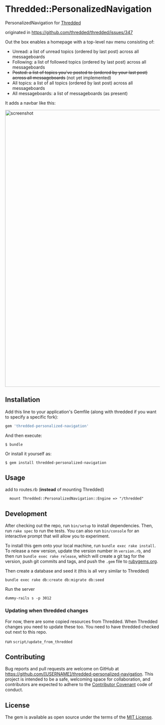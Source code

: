 # Thredded::PersonalizedNavigation

PersonalizedNavigation for [Thredded](http://github.com/thredded/thredded)

originated in https://github.com/thredded/thredded/issues/347

Out the box enables a homepage with a top-level nav menu consisting of:

* Unread: a list of unread topics (ordered by last post) across all messageboards
* Following: a list of followed topics (ordered by last post) across all messageboards
* ~~Posted: a list of topics you've posted to (ordered by your last post) across all messageboards~~ (not yet implemented)
* All topics: a list of all topics (ordered by last post) across all messageboards
* All messageboards: a list of messageboards (as present)

It adds a navbar like this:

<img width="898" alt="screenshot" src="https://cloud.githubusercontent.com/assets/18395/17519867/a07ca5e8-5e45-11e6-86e1-953fdc399168.png">


## Installation

Add this line to your application's Gemfile (along with thredded if you want to specify a specific fork):

```ruby
gem 'thredded-personalized-navigation'
```

And then execute:

    $ bundle

Or install it yourself as:

    $ gem install thredded-personalized-navigation

## Usage

add to routes.rb (**instead** of mounting Thredded)

```
  mount Thredded::PersonalizedNavigation::Engine => "/thredded"
```


## Development

After checking out the repo, run `bin/setup` to install dependencies. Then, run `rake spec` to run the tests. You can also run `bin/console` for an interactive prompt that will allow you to experiment.

To install this gem onto your local machine, run `bundle exec rake install`. To release a new version, update the version number in `version.rb`, and then run `bundle exec rake release`, which will create a git tag for the version, push git commits and tags, and push the `.gem` file to [rubygems.org](https://rubygems.org).

Then create a database and seed it (this is all very similar to Thredded)

```
bundle exec rake db:create db:migrate db:seed
```

Run the server

```
dummy-rails s -p 3012
```

### Updating when thredded changes

For now, there are some copied resources from Thredded. When Thredded changes you need to update these too.
You need to have thredded checked out next to this repo.

run `script/update_from_thredded`

## Contributing

Bug reports and pull requests are welcome on GitHub at https://github.com/[USERNAME]/thredded-personalized-navigation. This project is intended to be a safe, welcoming space for collaboration, and contributors are expected to adhere to the [Contributor Covenant](http://contributor-covenant.org) code of conduct.


## License

The gem is available as open source under the terms of the [MIT License](http://opensource.org/licenses/MIT).


